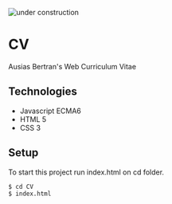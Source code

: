 ![under construction](https://img.freepik.com/vector-gratis/signo-industrial-construccion-fondo-rayado-linea-negra-amarilla_97458-151.jpg?size=626&ext=jpg)

# CV
Ausias Bertran's Web Curriculum Vitae

## Technologies
* Javascript ECMA6
* HTML 5
* CSS 3

## Setup
To start this project run index.html on cd folder.
```
$ cd CV
$ index.html
```

